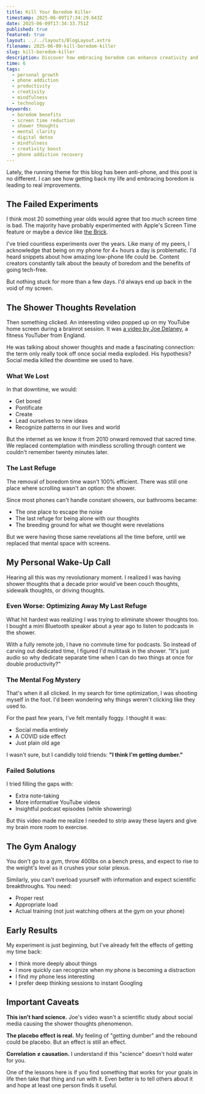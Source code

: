 ```yaml
---
title: Kill Your Boredom Killer
timestamp: 2025-06-09T17:34:29.643Z
date: 2025-06-09T17:34:33.751Z
published: true
featured: true
layout: ../../layouts/BlogLayout.astro
filename: 2025-06-09-kill-boredom-killer
slug: kill-boredom-killer
description: Discover how embracing boredom can enhance creativity and mental clarity in a tech-saturated world. Reclaim your thoughts today!
time: 6
tags:
  - personal growth
  - phone addiction
  - productivity
  - creativity
  - mindfulness
  - technology
keywords:
  - boredom benefits
  - screen time reduction
  - shower thoughts
  - mental clarity
  - digital detox
  - mindfulness
  - creativity boost
  - phone addiction recovery
---
```


Lately, the running theme for this blog has been anti-phone, and this post is no different. I can see how getting back my life and embracing boredom is leading to real improvements.

## The Failed Experiments

I think most 20 something year olds would agree that too much screen time is bad. The majority have probably experimented with Apple's Screen Time feature or maybe a device like [the Brick](https://getbrick.app/).

I've tried countless experiments over the years. Like many of my peers, I acknowledge that being on my phone for 4+ hours a day is problematic. I'd heard snippets about how amazing low-phone life could be. Content creators constantly talk about the beauty of boredom and the benefits of going tech-free.

But nothing stuck for more than a few days. I'd always end up back in the void of my screen.

## The Shower Thoughts Revelation

Then something clicked. An interesting video popped up on my YouTube home screen during a brainrot session. It was [a video by Joe Delaney](https://www.youtube.com/watch?v=525jciY1HG8), a fitness YouTuber from England.

He was talking about shower thoughts and made a fascinating connection: the term only really took off once social media exploded. His hypothesis? Social media killed the downtime we used to have.

### What We Lost

In that downtime, we would:

- Get bored
- Pontificate
- Create
- Lead ourselves to new ideas
- Recognize patterns in our lives and world

But the internet as we know it from 2010 onward removed that sacred time. We replaced contemplation with mindless scrolling through content we couldn't remember twenty minutes later.

### The Last Refuge

The removal of boredom time wasn't 100% efficient. There was still one place where scrolling wasn't an option: the shower.

Since most phones can't handle constant showers, our bathrooms became:

- The one place to escape the noise
- The last refuge for being alone with our thoughts
- The breeding ground for what we thought were revelations

But we were having those same revelations all the time before, until we replaced that mental space with screens.

## My Personal Wake-Up Call

Hearing all this was my revolutionary moment. I realized I was having shower thoughts that a decade prior would've been couch thoughts, sidewalk thoughts, or driving thoughts.

### Even Worse: Optimizing Away My Last Refuge

What hit hardest was realizing I was trying to eliminate shower thoughts too. I bought a mini Bluetooth speaker about a year ago to listen to podcasts in the shower.

With a fully remote job, I have no commute time for podcasts. So instead of carving out dedicated time, I figured I'd multitask in the shower. "It's just audio so why dedicate separate time when I can do two things at once for double productivity?"

### The Mental Fog Mystery

That's when it all clicked. In my search for time optimization, I was shooting myself in the foot. I'd been wondering why things weren't clicking like they used to.

For the past few years, I've felt mentally foggy. I thought it was:

- Social media entirely
- A COVID side effect
- Just plain old age

I wasn't sure, but I candidly told friends: **"I think I'm getting dumber."**

### Failed Solutions

I tried filling the gaps with:

- Extra note-taking
- More informative YouTube videos
- Insightful podcast episodes (while showering)

But this video made me realize I needed to strip away these layers and give my brain more room to exercise.

## The Gym Analogy

You don't go to a gym, throw 400lbs on a bench press, and expect to rise to the weight's level as it crushes your solar plexus.

Similarly, you can't overload yourself with information and expect scientific breakthroughs. You need:

- Proper rest
- Appropriate load
- Actual training (not just watching others at the gym on your phone)

## Early Results

My experiment is just beginning, but I've already felt the effects of getting my time back:

- I think more deeply about things
- I more quickly can recognize when my phone is becoming a distraction
- I find my phone less interesting
- I prefer deep thinking sessions to instant Googling

## Important Caveats

**This isn't hard science.** Joe's video wasn't a scientific study about social media causing the shower thoughts phenomenon.

**The placebo effect is real.** My feeling of "getting dumber" and the rebound could be placebo. But an effect is still an effect.

**Correlation ≠ causation.** I understand if this "science" doesn't hold water for you.

One of the lessons here is if you find something that works for your goals in life then take that thing and run with it. Even better is to tell others about it and hope at least one person finds it useful.
